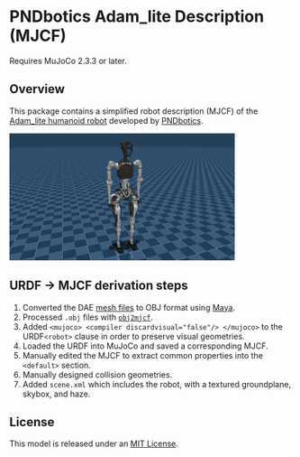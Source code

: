# PNDbotics Adam_lite Description (MJCF)

Requires MuJoCo 2.3.3 or later.

## Overview

This package contains a simplified robot description (MJCF) of the
[Adam_lite humanoid robot](https://www.pndbotics.com/humanoid) developed by [PNDbotics](https://www.pndbotics.com/about).

<p float="left">
  <img src="adam_lite.png" width="400">
</p>

## URDF → MJCF derivation steps

1. Converted the DAE [mesh
   files](https://github.com/RethinkRobotics/sawyer_robot/tree/master/sawyer_description/meshes)
   to OBJ format using [Maya](https://www.autodesk.com/sg/products/maya/overview?term=1-YEAR&tab=subscription).
2. Processed `.obj` files with [`obj2mjcf`](https://github.com/kevinzakka/obj2mjcf).
3. Added `<mujoco> <compiler discardvisual="false"/> </mujoco>` to the
   URDF`<robot>` clause in order to preserve visual geometries.
4. Loaded the URDF into MuJoCo and saved a corresponding MJCF.
5. Manually edited the MJCF to extract common properties into the `<default>` section.
6. Manually designed collision geometries.
7. Added `scene.xml` which includes the robot, with a textured groundplane, skybox, and haze.

## License

This model is released under an [MIT License](LICENSE).
